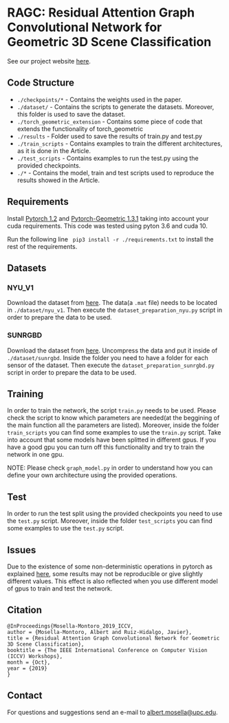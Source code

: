 RAGC: Residual Attention Graph Convolutional Network for Geometric 3D Scene Classification
=========

See our project website [here](https://imatge-upc.github.io/ragc/).

## Code Structure

* `./checkpoints/*` - Contains the weights used in the paper.
* `./dataset/` - Contains the scripts to generate the datasets. Moreover, this folder is used to save the dataset.
* `./torch_geometric_extension` - Contains some piece of code that extends the functionality of torch_geometric 
* `./results` - Folder used to save the results of train.py and test.py
* `./train_scripts` - Contains examples to train the different architectures, as it is done in the Article.
* `./test_scripts` - Contains examples to run the test.py using the provided checkpoints.
* `./*` - Contains the model, train and test scripts used to reproduce the results showed in the Article.

## Requirements
Install [Pytorch 1.2](https://pytorch.org) and [Pytorch-Geometric 1.3.1](https://github.com/rusty1s/pytorch_geometric) taking into account your cuda requirements. This code was tested using pyton 3.6 and cuda 10.

Run the following line ` pip3 install -r ./requirements.txt` to install the rest of the requirements.

## Datasets
### NYU_V1
Download the dataset from [here](https://cs.nyu.edu/~silberman/datasets/nyu_depth_v1.html). The data(a `.mat` file) needs to be located in `./dataset/nyu_v1`. Then execute the `dataset_preparation_nyu.py` script in order to prepare the data to be used.

### SUNRGBD
Download the dataset from [here](http://rgbd.cs.princeton.edu/). Uncompress the data and put it inside of `./dataset/sunrgbd`. Inside the folder you need to have a folder for each sensor of the dataset. Then execute the `dataset_preparation_sunrgbd.py` script in order to prepare the data to be used.

## Training
In order to train the network, the script `train.py` needs to be used. Please check the script to know which parameters are needed(at the beggining of the main function all the parameters are listed). Moreover, inside the folder `train_scripts` you can find some examples to use the `train.py` script. Take into account that some models have been splitted in different gpus. If you have a good gpu you can turn off this functionality and try to train the network in one gpu.

NOTE: Please check `graph_model.py` in order to understand how you can define your own architecture using the provided operations.
## Test
In order to run the test split using the provided checkpoints you need to use the `test.py` script.  Moreover, inside the folder `test_scripts` you can find some examples to use the `test.py` script.

## Issues
Due to the existence of some non-deterministic operations in pytorch as explained [here](https://pytorch.org/docs/stable/notes/randomness.html), some results may not be reproducible or give slightly different values. This effect is also reflected when you use different model of gpus to train and test the network.

## Citation
```
@InProceedings{Mosella-Montoro_2019_ICCV,
author = {Mosella-Montoro, Albert and Ruiz-Hidalgo, Javier},
title = {Residual Attention Graph Convolutional Network for Geometric 3D Scene Classification},
booktitle = {The IEEE International Conference on Computer Vision (ICCV) Workshops},
month = {Oct},
year = {2019}
}
```

## Contact

For questions and suggestions send an e-mail to albert.mosella@upc.edu.
